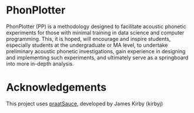 # PhonPlotter
PhonPlotter (PP) is a methodology designed to facilitate acoustic phonetic experiments for those with minimal training in data science and computer programming. This, it is hoped, will encourage and inspire students, especially students at the undergraduate or MA level, to undertake preliminary acoustic phonetic investigations, gain experience in designing and implementing such experiments, and ultimately serve as a springboard into more in-depth analysis.
# Acknowledgements
This project uses [praatSauce](https://github.com/kirbyj/praatsauce), developed by James Kirby (kirbyj)

